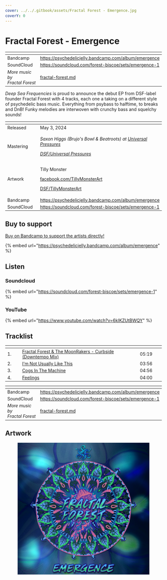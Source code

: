 ```yaml
---
cover: ../../.gitbook/assets/Fractal Forest - Emergence.jpg
coverY: 0
---
```


# Fractal Forest - Emergence

<table data-view="cards"><thead><tr><th></th><th data-hidden data-card-target data-type="content-ref"></th></tr></thead><tbody><tr><td>Bandcamp</td><td><a href="https://psychedelicjelly.bandcamp.com/album/emergence">https://psychedelicjelly.bandcamp.com/album/emergence</a></td></tr><tr><td>SoundCloud</td><td><a href="https://soundcloud.com/forest-biscoe/sets/emergence-1">https://soundcloud.com/forest-biscoe/sets/emergence-1</a></td></tr><tr><td><em>More music by Fractal Forest</em></td><td><a href="../../artists/music/fractal-forest.md">fractal-forest.md</a></td></tr></tbody></table>

_Deep Sea Frequencies_ is proud to announce the debut EP from DSF-label founder Fractal Forest with 4 tracks, each one a taking on a different style of psychedelic bass music. Everything from psybass to halftime, to breaks and DnB! Funky melodies are interwoven with crunchy bass and squelchy sounds!

<table data-header-hidden><thead><tr><th width="132"></th><th></th></tr></thead><tbody><tr><td>Released</td><td>May 3, 2024</td></tr><tr><td>Mastering</td><td><p><em>Saxon Higgs (Brujo's Bowl &#x26; Beatroots) at</em> <a href="https://www.facebook.com/universalpressures"><em>Universal Pressures</em></a> </p><p><a href="../../artists/mastering/universal-pressures.md"><em>DSF/Universal Pressures</em></a> </p></td></tr><tr><td>Artwork</td><td><p>Tilly Monster </p><p><a href="https://www.facebook.com/TillyMonsterArt">facebook.com/TillyMonsterArt</a> </p><p><a href="../../artists/graphic/tillymonsterart.md">DSF/TillyMonsterArt</a> </p></td></tr><tr><td>Bandcamp</td><td><a href="https://psychedelicjelly.bandcamp.com/album/emergence">https://psychedelicjelly.bandcamp.com/album/emergence</a></td></tr><tr><td>SoundCloud</td><td><a href="https://soundcloud.com/forest-biscoe/sets/emergence-1">https://soundcloud.com/forest-biscoe/sets/emergence-1</a></td></tr></tbody></table>

## Buy to support

[Buy on Bandcamp to support the artists directly!](https://psychedelicjelly.bandcamp.com/album/emergence)&#x20;

{% embed url="https://psychedelicjelly.bandcamp.com/album/emergence" %}

## Listen

### Soundcloud

{% embed url="https://soundcloud.com/forest-biscoe/sets/emergence-1" %}

### YouTube

{% embed url="https://www.youtube.com/watch?v=6kIKZUtBWQY" %}

## Tracklist

<table data-header-hidden><thead><tr><th width="43"></th><th width="491"></th><th width="74"></th></tr></thead><tbody><tr><td>1.</td><td><a href="https://psychedelicjelly.bandcamp.com/track/curbside-downtempo-mix">Fractal Forest &#x26; The MoonRakers - Curbside (Downtempo Mix)</a> </td><td>05:19</td></tr><tr><td>2.</td><td><a href="https://psychedelicjelly.bandcamp.com/track/im-not-usually-like-this">I'm Not Usually Like This</a> </td><td>03:56</td></tr><tr><td>3.</td><td><a href="https://psychedelicjelly.bandcamp.com/track/cogs-in-the-machine">Cogs In The Machine</a> </td><td>04:56</td></tr><tr><td>4.</td><td><a href="https://psychedelicjelly.bandcamp.com/track/feelings">Feelings</a> </td><td>04:00</td></tr></tbody></table>

<table data-view="cards"><thead><tr><th></th><th data-hidden data-card-target data-type="content-ref"></th></tr></thead><tbody><tr><td>Bandcamp</td><td><a href="https://psychedelicjelly.bandcamp.com/album/emergence">https://psychedelicjelly.bandcamp.com/album/emergence</a></td></tr><tr><td>SoundCloud</td><td><a href="https://soundcloud.com/forest-biscoe/sets/emergence-1">https://soundcloud.com/forest-biscoe/sets/emergence-1</a></td></tr><tr><td><em>More music by Fractal Forest</em></td><td><a href="../../artists/music/fractal-forest.md">fractal-forest.md</a></td></tr></tbody></table>

## Artwork

<figure><img src="../../.gitbook/assets/Fractal Forest - Emergence.jpg" alt=""><figcaption></figcaption></figure>

